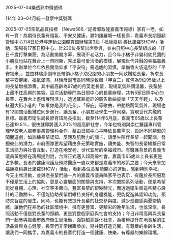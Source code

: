 
2025-07-04樂透彩中獎號碼

                                
114年 03~04月統一發票中獎號碼
                             
2025-07-05空氣品質指標
                              〔News586／記者郭政隆嘉義市報導〕家有一老，如有一寶！為期待長輩有福氣、平安又健康，猶如諸羅城一樣長壽，嘉義市長期照顧管理中心7/4日於港坪運動公園體育館辦理第3屆「福康嘉桃 壽比諸羅SHOW」活動，現場有17家日照中心、計230位長輩出席參與，並由日照中心長輩組成的「好日千歲打擊樂團」為活動揭開序幕，展現不老活力，且今年小橘子非營利幼兒園的小朋友也站在舞台上一齊同樂，秀出最可愛活潑的模樣，展現世代共融的幸福嘉義市。主辦單位今年依民間信仰求「平安符」需過爐的習慣，準備香火袋造型的「平安福米」，並由林瑞彥副市長帶領小橘子幼兒園的小朋友一同致贈給長輩，祈求長輩平安健康、福氣滿滿，林瑞彥副市長同時還致贈「呷百二」紅包為9位95歲以上的長輩增福添壽，其中最高齡為97歲的月英老長輩，現場氣氛熱鬧溫馨，長輩臉上藏不住高興的笑容。這次活動專門為日照中心的長輩辦理，共有5家日照中心的長輩，在舞台上盡情展現活力，透過耳熟能詳的廣告歌曲旋律「天天年輕」，以及紅遍大街小巷的「如果你是我的花朵」、「保庇」等歌曲，帶動熱鬧氣氛外，現場也有12闖關活動攤位同步進行，讓長輩、小朋友及學生一齊同樂，實現世代共融的目標。嘉義市衛生局長廖育瑋局長指出，截至114年5月底，嘉義市65歲以上長輩已達19.5%，很快就即將邁入20%的超高齡社會，今年也特別與崇仁醫護專科管理學校老人服務事業管理科合作，藉由日照中心平時依長輩需求，設計不同類型的闖關遊戲，如訓練長輩認知、反應及肌耐力的關卡，讓學生陪伴長輩一起闖關，發掘彼此的潛力，市府團隊更希望藉由多元策略實施，讓失能、失智的長輩維繫日常生活能力與社會互動，打造在地安老、世代宜居的幸福城市。有醫護背景的嘉義市議員黃思婷在現場提到說，台灣正式邁入超高齡社會，嘉義市65歲以上長者更是占多數，長者的健康照護及預防醫療一直以來都是嘉義市的政策之要；今天來參加福康嘉桃壽比諸羅SHOW」活動，看到各位長輩能開心的運動，感到特別幸福。今天出席活動，並與老長輩們融一片的嘉義市議員陳家平也表示，有鑑於長照服務不僅是生活上的協助，更是心靈層面的關懷與支持，本次闖關系列活動，便是希望能從身體、心理、社交等多面向，豐富長輩的銀髮時光，而透過衛生局這些精心設計的活動關卡，不僅能協助長輩們維持良好的身體機能，更能促進其認知功能，預防失智症的發生，同時，也能有效提升長輩的社交參與度，減少孤獨感與憂鬱情緒，讓他們在熟悉的社區環境中，擁有更豐富、更精彩的晚年生活，也信深信，長照活動不僅是對長輩的照顧，更是對整個家庭與社會的支持；今日非常高興與長輩們一起參與嘉義市政府衛生局活動，面對超高齡化社會，為積極提升在地長輩的生活品質與身心健康，長輩們非常踴躍參加，期共同打造充實、有尊嚴的樂齡生活，讓我們一同攜手，為嘉義市的長輩們打造一個健康、快樂、有尊嚴的樂齡環境。